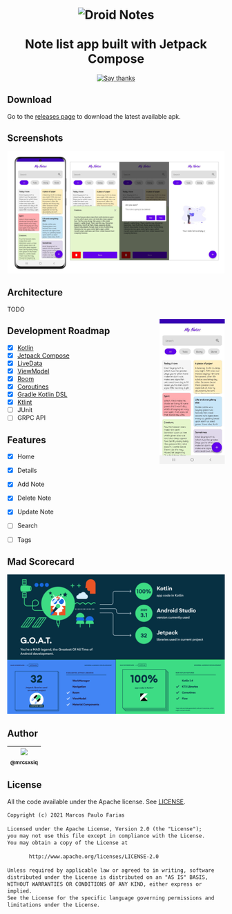 <h1 align="center">
<br>
  <img src="screenshots/header.png" width="300" alt="Droid Notes">
<br>
<br>
Note list app built with Jetpack Compose
</h1>

<p align="center">
  <a href="https://github.com/mrcsxsiq/DroidNotes/stargazers">
    <img src="https://img.shields.io/badge/Say%20Thanks-👍-1EAEDB.svg" alt="Say thanks">
  </a>
</p>

## Download

Go to the [releases page](https://github.com/mrcsxsiq/DroidNotes/releases) to download the latest available apk.

## Screenshots

<p align="center">
  <img src="images/screenshots.png" > 
</p>


## Architecture

TODO


<img src="https://github.com/mrcsxsiq/DroidNotes/blob/master/images/demo.gif" align="right" width="30%"></img>


## Development Roadmap

- [x] [Kotlin](https://kotlinlang.org/)
- [x] [Jetpack Compose](https://developer.android.com/jetpack/compose)
- [x] [LiveData](https://developer.android.com/topic/libraries/architecture/livedata)
- [x] [ViewModel](https://developer.android.com/topic/libraries/architecture/viewmodel)
- [x] [Room](https://developer.android.com/topic/libraries/architecture/room)
- [x] [Coroutines](https://developer.android.com/topic/libraries/architecture/coroutines)
- [x] [Gradle Kotlin DSL](https://docs.gradle.org/current/userguide/kotlin_dsl.html)
- [x] [Ktlint](https://ktlint.github.io/)
- [ ] JUnit
- [ ] GRPC API

## Features

- [x] Home
- [x] Details
- [x] Add Note
- [x] Delete Note
- [x] Update Note
- [ ] Search
- [ ] Tags


## Mad Scorecard

<p align="center">
  <img src="images/madscore.png"  > 
</p>


## Author

| [<img src="https://avatars3.githubusercontent.com/u/993608?s=115&v=4" width="48"><br><sub>@mrcsxsiq</sub>](https://github.com/mrcxsiq) |
| :---: |

## License

All the code available under the Apache license. See [LICENSE](LICENSE).

```
Copyright (c) 2021 Marcos Paulo Farias

Licensed under the Apache License, Version 2.0 (the "License");
you may not use this file except in compliance with the License.
You may obtain a copy of the License at

       http://www.apache.org/licenses/LICENSE-2.0

Unless required by applicable law or agreed to in writing, software
distributed under the License is distributed on an "AS IS" BASIS,
WITHOUT WARRANTIES OR CONDITIONS OF ANY KIND, either express or implied.
See the License for the specific language governing permissions and
limitations under the License. 
```
